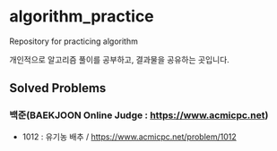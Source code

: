 # algorithm_practice
Repository for practicing algorithm

개인적으로 알고리즘 풀이를 공부하고, 결과물을 공유하는 곳입니다.


## Solved Problems

### 백준(BAEKJOON Online Judge : https://www.acmicpc.net)

* 1012 : 유기농 배추 / https://www.acmicpc.net/problem/1012

